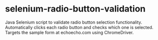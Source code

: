 # selenium-radio-button-validation
Java Selenium script to validate radio button selection functionality. Automatically clicks each radio button and checks which one is selected. Targets the sample form at echoecho.com using ChromeDriver.

